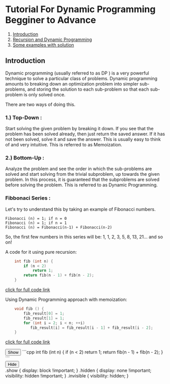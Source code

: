 # Tutorial For Dynamic Programming Begginer to Advance

1.  [Introduction]()
2.  [Recursion and Dynamic Programming](https://www.quora.com/What-is-the-difference-between-dynamic-programming-and-recursion)
3.  [Some examples with solution]()





## Introduction

Dynamic programming (usually referred to as DP ) is a very powerful technique to solve a particular class of problems. Dynamic programming amounts to breaking down an optimization problem into simpler sub-problems, and storing the solution to each sub-problem so that each sub-problem is only solved once.

There are two ways of doing this.

### 1.) Top-Down :
Start solving the given problem by breaking it down. If you see that the problem has been solved already, then just return the saved answer. If it has not been solved, solve it and save the answer. This is usually easy to think of and very intuitive. This is referred to as Memoization.

### 2.) Bottom-Up :
Analyze the problem and see the order in which the sub-problems are solved and start solving from the trivial subproblem, up towards the given problem. In this process, it is guaranteed that the subproblems are solved before solving the problem. This is referred to as Dynamic Programming.


### Fibbonaci Series :
Let's try to understand this by taking an example of Fibonacci numbers.

    Fibonacci (n) = 1; if n = 0
    Fibonacci (n) = 1; if n = 1
    Fibonacci (n) = Fibonacci(n-1) + Fibonacci(n-2)

So, the first few numbers in this series will be: 1, 1, 2, 3, 5, 8, 13, 21... and so on!

A code for it using pure recursion:

```cpp
    int fib (int n) {
        if (n < 2)
            return 1;
        return fib(n - 1) + fib(n - 2);
    }
```
[click for full code link]()

Using Dynamic Programming approach with memoization:
```cpp
    void fib () {
        fib_result[0] = 1;
        fib_result[1] = 1;
        for (int i = 2; i < n; ++i)
           fib_result[i] = fib_result[i - 1] + fib_result[i - 2];
    }
```
[click for full code link]()

<div class="show"><button>Show</button>
    ```cpp
    int fib (int n) {
        if (n < 2)
            return 1;
        return fib(n - 1) + fib(n - 2);
    }
    ```
</div>
<div class="hidden"><button>Hide</button></div>
.show {
  display: block !important;
}
.hidden {
  display: none !important;
  visibility: hidden !important;
}
.invisible {
  visibility: hidden;
}
